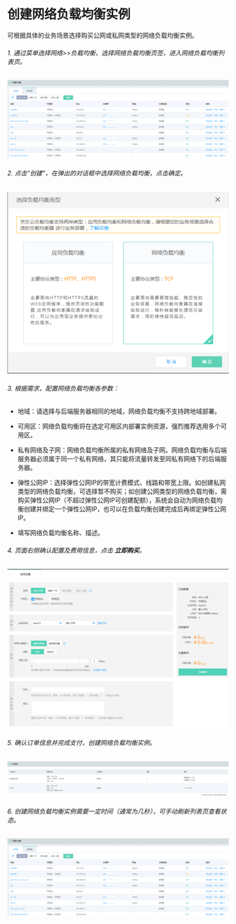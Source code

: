 # 创建网络负载均衡实例

可根据具体的业务场景选择购买公网或私网类型的网络负载均衡实例。

###### 1. 通过菜单选择网络>>负载均衡，选择网络负载均衡页签，进入网络负载均衡列表页。

![NLB列表页](../../../../image/Networking/NLB/NLB-List.png)

###### 2. 点击“创建”，在弹出的对话框中选择网络负载均衡，点击确定。

![NLB列表页](../../../../image/Networking/NLB/NLB-ChooseLB.png)
 
###### 3. 根据需求，配置网络负载均衡各参数：

- 地域：请选择与后端服务器相同的地域，网络负载均衡不支持跨地域部署。

- 可用区：网络负载均衡将在选定可用区内部署实例资源，强烈推荐选用多个可用区。

- 私有网络及子网：网络负载均衡所属的私有网络及子网。网络负载均衡与后端服务器必须属于同一个私有网络，其只能将流量转发至同私有网络下的后端服务器。

- 弹性公网IP：选择弹性公网IP的带宽计费模式、线路和带宽上限。如创建私网类型的网络负载均衡，可选择暂不购买；如创建公网类型的网络负载均衡，需购买弹性公网IP（不超过弹性公网IP可创建配额），系统会自动为网络负载均衡创建并绑定一个弹性公网IP，也可以在负载均衡创建完成后再绑定弹性公网IP。

- 填写网络负载均衡名称、描述。

###### 4. 页面右侧确认配置及费用信息，点击 **立即购买**。

![NLB创建设置](../../../../image/Networking/NLB/NLB-InstanceCreate.png)

###### 5. 确认订单信息并完成支付，创建网络负载均衡实例。
![NLB确认订单](../../../../image/Networking/NLB/NLB-BuyConfirm.png)

###### 6. 创建网络负载均衡实例需要一定时间（通常为几秒），可手动刷新列表页查看状态。
![NLB创建完成](../../../../image/Networking/NLB/NLB-List.png)
